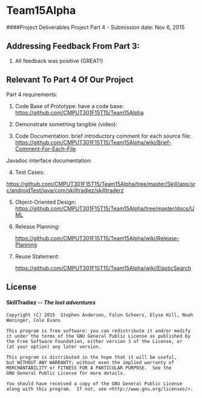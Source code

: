 # Team15Alpha
####Project Deliverables 
Project Part 4 - Submission date: Nov 6, 2015

## Addressing Feedback From Part 3:
  1. All feedback was positive (GREAT!)

## Relevant To Part 4 Of Our Project
Part 4 requirements:

   1. Code Base of Prototype: have a code base:
   https://github.com/CMPUT301F15T15/Team15Alpha

   2. Demonstrate something tangible (video): 
   
   3. Code Documentation: brief introductory comment for each source file:
   https://github.com/CMPUT301F15T15/Team15Alpha/wiki/Brief-Comment-For-Each-File
   
   Javadoc interface documentation:

   4. Test Cases:

   https://github.com/CMPUT301F15T15/Team15Alpha/tree/master/Skill/app/src/androidTest/java/com/skilltradiez/skilltraderz
   
   5. Object-Oriented Design:
   https://github.com/CMPUT301F15T15/Team15Alpha/tree/master/docs/UML

   6. Release Planning:
   
      https://github.com/CMPUT301F15T15/Team15Alpha/wiki/Release-Planning

   7. Reuse Statement: 
   
      https://github.com/CMPUT301F15T15/Team15Alpha/wiki/ElasticSearch



## License 
####   __SkillTradiez__ -- _The lost adventures_
   
    Copyright (C) 2015  Stephen Andersen, Falon Scheers, Elyse Hill, Noah Weninger, Cole Evans

    This program is free software: you can redistribute it and/or modify
    it under the terms of the GNU General Public License as published by
    the Free Software Foundation, either version 3 of the License, or
    (at your option) any later version.

    This program is distributed in the hope that it will be useful,
    but WITHOUT ANY WARRANTY; without even the implied warranty of
    MERCHANTABILITY or FITNESS FOR A PARTICULAR PURPOSE.  See the
    GNU General Public License for more details.

    You should have received a copy of the GNU General Public License
    along with this program.  If not, see <http://www.gnu.org/licenses/>.
